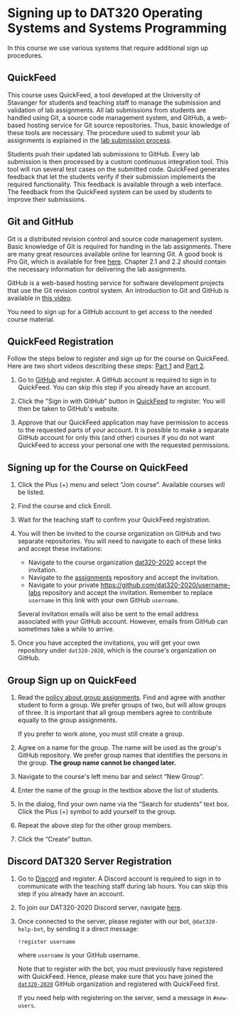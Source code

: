 # Signing up to DAT320 Operating Systems and Systems Programming

In this course we use various systems that require additional sign up procedures.

## QuickFeed

This course uses QuickFeed, a tool developed at the University of Stavanger
for students and teaching staff to manage the submission and validation of
lab assignments. All lab submissions from students are handled using Git,
a source code management system, and GitHub, a web-based hosting service for
Git source repositories. Thus, basic knowledge of these tools are necessary.
The procedure used to submit your lab assignments is explained in the [lab submission process](lab-submission.md).

Students push their updated lab submissions to GitHub. Every lab submission is
then processed by a custom continuous integration tool. This tool will run
several test cases on the submitted code. QuickFeed generates feedback that
let the students verify if their submission implements the required functionality.
This feedback is available through a web interface. The feedback from the
QuickFeed system can be used by students to improve their submissions.

## Git and GitHub

Git is a distributed revision control and source code management system.
Basic knowledge of Git is required for handing in the lab assignments.
There are many great resources available online for learning Git.
A good book is Pro Git, which is available for free [here](https://git-scm.com/book).
Chapter 2.1 and 2.2 should contain the necessary information for delivering the lab assignments.

GitHub is a web-based hosting service for software development projects that use the Git revision control system.
An introduction to Git and GitHub is available in [this video](http://youtu.be/U8GBXvdmHT4).

You need to sign up for a GitHub account to get access to the needed course material.

## QuickFeed Registration

Follow the steps below to register and sign up for the course on QuickFeed.
Here are two short videos describing these steps: [Part 1](https://youtu.be/3KJm4ABvTAo) and [Part 2](https://youtu.be/kMyH_-8xMGc).

1. Go to [GitHub](http://github.com) and register.
   A GitHub account is required to sign in to QuickFeed.
   You can skip this step if you already have an account.

2. Click the "Sign in with GitHub" button in [QuickFeed](http://uis.itest.run) to register.
   You will then be taken to GitHub's website.

3. Approve that our QuickFeed application may have permission to access to the requested parts of your account.
   It is possible to make a separate GitHub account for only this (and other) courses if you do not want QuickFeed to access your personal one with the requested permissions.

## Signing up for the Course on QuickFeed

1. Click the Plus (+) menu and select “Join course”. Available courses will be listed.

2. Find the course and click Enroll.

3. Wait for the teaching staff to confirm your QuickFeed registration.

4. You will then be invited to the course organization on GitHub and two separate repositories.
   You will need to navigate to each of these links and accept these invitations:

   - Navigate to the course organization [dat320-2020](https://github.com/dat320-2020) accept the invitation.
   - Navigate to the [assignments](https://github.com/dat320-2020/assignments) repository and accept the invitation.
   - Navigate to your private <https://github.com/dat320-2020/username-labs> repository and accept the invitation.
     Remember to replace `username` in this link with your own GitHub `username`.

   Several invitation emails will also be sent to the email address associated with your GitHub account.
   However, emails from GitHub can sometimes take a while to arrive.

5. Once you have accepted the invitations, you will get your own repository under `dat320-2020`, which is the course's organization on GitHub.

## Group Sign up on QuickFeed

1. Read the [policy about group assignments](policy.md#group-assignments).
   Find and agree with another student to form a group.
   We prefer groups of two, but will allow groups of three.
   It is important that all group members agree to contribute equally to the group assignments.

   If you prefer to work alone, you must still create a group.

2. Agree on a name for the group.
   The name will be used as the group's GitHub repository.
   We prefer group names that identifies the persons in the group.
   **The group name cannot be changed later.**

3. Navigate to the course's left menu bar and select “New Group”.

4. Enter the name of the group in the textbox above the list of students.

5. In the dialog, find your own name via the “Search for students” text box.
   Click the Plus (+) symbol to add yourself to the group.

6. Repeat the above step for the other group members.

7. Click the “Create” button.

## Discord DAT320 Server Registration

1. Go to [Discord](https://discord.com/register) and register.
   A Discord account is required to sign in to communicate with the teaching staff during lab hours.
   You can skip this step if you already have an account.

2. To join our DAT320-2020 Discord server, navigate [here](https://discord.gg/9B5BFkC).

3. Once connected to the server, please register with our bot, `@dat320-help-bot`, by sending it a direct message:

   ```text
   !register username
   ```

   where `username` is your GitHub username.

   Note that to register with the bot, you must previously have registered with QuickFeed.
   Hence, please make sure that you have joined the [`dat320-2020`](https://github.com/dat320-2020) GitHub organization and registered with QuickFeed first.

   If you need help with registering on the server, send a message in `#new-users`.
